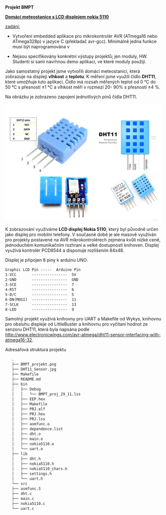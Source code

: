 **Projekt BMPT**

**<u>Domácí meteostanice s LCD displejem nokia 5110</u>**

<u>zadání:</u> 

* Vytvoření embedded aplikace pro mikrokontrolér AVR (ATmega16 nebo ATmega328p) v jazyce C (překladač avr-gcc). Minimálně jedna funkce musí být naprogramována v 


* Nejsou specifikovány konkrétní výstupy projektů; jen moduly, HW. Studenti si sami navrhnou demo aplikaci, ve které moduly použijí.

Jako samostatný projekt jsme vytvořili domácí meteostanici, která zobrazuje na displeji **vlhkost** a **teplotu**. K měření jsme využili čidlo **DHT11**, které umožňuje tuto aplikaci. Čidlo má rozsah měřených teplot od 0 °C do 50 °C s přesností ±1 °C a vlhkost měří v rozmezí 20- 90% s přesností ±4 %.

Na obrázku je zobrazeno zapojení jednotlivých pinů čidla DHT11.

![DHT11_Sensor](DHT11_Sensor.jpg)

K zobrazování využíváme **LCD displej Nokia 5110**, který byl původně určen jako displej pro mobilní telefony. V současné době je ale masově využíván pro projekty postavené na AVR mikrokontrolérech zejména kvůli nízké ceně, jednoduchém komunikačním rozhraní a velké dostupnosti knihoven. Displej využívá kontrolér PCD8544 a disponuje rozlišením 84x48.  


Displej je připojen 8 piny k arduinu UNO. 


	Graphic LCD Pin -----  Arduino Pin
	1-VCC       ----------------  5V
	2-GND       ----------------  GND
	3-SCE       ----------------  7
	4-RST       ----------------  6
	5-D/C       ----------------  5
	6-DN(MOSI)  ----------------  11
	7-SCLK      ----------------  13
	8-LED       ----------------  9
	
	
      
Samotný projekt využívá knihovny pro UART a Makefile od Wykys, knihovnu pro obsluhu displeje od LittleBuster a knihovnu pro vyčítaní hodnot ze senzoru DHT11, která byla napsána podle http://www.electronicwings.com/avr-atmega/dht11-sensor-interfacing-with-atmega16-32.

Adresářová struktura projektu
       
       .
       ├── BMPT_projekt.png
       ├── DHT11_Sensor.jpg
       ├── Makefile
       ├── README.md
       ├── bin
       │   ├── Debug
       │   │   └── BMPT_proj_29_11.lss
       │   ├── EEP.hex
       │   ├── Makefile
       │   ├── PRJ.elf
       │   ├── PRJ.hex
       │   ├── PRJ.lss
       │   ├── asmfunc.o
       │   ├── dependence.list
       │   ├── dht.o
       │   ├── main.o
       │   ├── nokia5110.o
       │   └── uart.o
       ├── lib
       │   ├── dht.h
       │   ├── nokia5110.h
       │   ├── nokia5110_chars.h
       │   ├── settings.h
       │   └── uart.h
       └── src
       ├── asmfunc.S
       ├── dht.c
       ├── main.c
       ├── nokia5110.c
       └── uart.c
